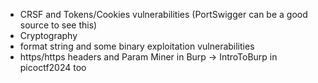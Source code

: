 - CRSF and Tokens/Cookies vulnerabilities (PortSwigger can be a good source to see this)
- Cryptography 
- format string and some binary exploitation vulnerabilities
- https/https headers and Param Miner in Burp -> IntroToBurp in picoctf2024 too
